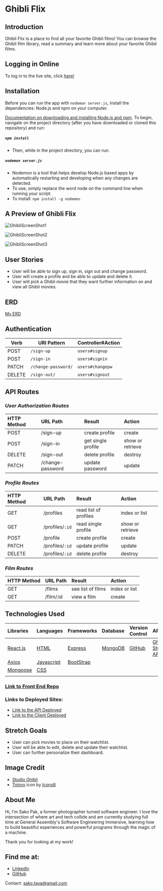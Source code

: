 # Ghibli Flix

## Introduction

Ghibli Flix is a place to find all your favorite Ghibli films! You can browse the Ghibli film library, read a summary and learn more about your favorite Ghibli films.


## Logging in Online
 To log in to the live site, click <a href="https://sakopak.github.io/Ghibli-Flix/" target="_blank">here!</a>

## Installation

Before you can run the app with `nodemon server.js`, install the dependencies: Node.js and npm on your computer. 

[Documentation on downloading and installing Node.js and npm](https://docs.npmjs.com/downloading-and-installing-node-js-and-npm).
To begin, navigate on the project directory (after you have downloaded or cloned this repository) and run:

##### `npm install`

- Then, while in the project directory, you can run:

##### `nodemon server.js`

- Nodemon is a tool that helps develop Node.js based apps by automatically restarting and developing when any changes are detected. 
- To use, simply replace the word node on the command line when running your script.
- To install: ``` npm install -g nodemon ```

## A Preview of Ghibli Flix
![GhibliScreenShot1](https://user-images.githubusercontent.com/82487617/171982525-233f2371-1478-4f24-bc54-2f6b76e4d664.png)

![GhibliScreenShot2](https://user-images.githubusercontent.com/82487617/171982562-d1b0abf7-f700-4abe-bc04-df907bb1aa50.png)

![GhibliScreenShot3](https://user-images.githubusercontent.com/82487617/171982588-53f57974-e977-4ef7-9301-3aa80110ccfa.png)

## User Stories    

- User will be able to sign up, sign in, sign out and change password.
- User will create a profile and be able to update and delete it.
- User will pick a Ghibli movie that they want further information on and view all Ghibli movies.
  

## ERD
[My ERD](https://imgur.com/a/1URM9df)

## Authentication

| Verb   | URI Pattern            | Controller#Action |
|--------|------------------------|-------------------|
| POST   | `/sign-up`             | `users#signup`    |
| POST   | `/sign-in`             | `users#signin`    |
| PATCH  | `/change-password/` | `users#changepw`  |
| DELETE | `/sign-out/`        | `users#signout`   |

## API Routes

### _User Authorization Routes_

| HTTP Method   | URL Path        | Result               | Action           |
|:--------------|:----------------|:---------------------|:-----------------|
| POST          | /sign-up        | create profile       | create           |
| POST          | /sign-in        | get single profile   | show or retrieve |
| DELETE        | /sign-out       | delete profile       | destroy          |
| PATCH         | /change-password| update password      | update           |


### _Profile Routes_

| HTTP Method   | URL Path        | Result               | Action           |
|:--------------|:----------------|:---------------------|:-----------------|
| GET           | /profiles       | read list of profiles| index or list    |
| GET           | /profiles/`:id` | read single profile  | show or retrieve |
| POST          | /profile        | create profile       | create           |
| PATCH         | /profiles/`:id` | update profile       | update           |
| DELETE        | /profiles/`:id` | delete profile       | destroy          |

### _Film Routes_

| HTTP Method   | URL Path        | Result               | Action           |
|:--------------|:----------------|:---------------------|:-----------------|
| GET           | /films           | see list of films   | index or list    |
| GET           | /film/:id        | view a film         | create           |



## Technologies Used

|    Libraries      | Languages        | Frameworks              | Database          | Version Control      | API           |
|:-----------------------------------------|:----------------|:---------------------|:-----------------|:--------------------|:-----------------|
| [React.js](https://reactjs.org/)       |    [HTML](https://developer.mozilla.org/en-US/docs/Web/HTML)        |  [Express](https://expressjs.com/) | [MongoDB](https://www.mongodb.com/)   | [GitHub](https://github.com/) | [Ghibli Studio API](https://ghibliapi.herokuapp.com/)     |
|   [Axios](https://www.npmjs.com/package/axios)        | [Javascript](https://www.javascript.com/)          | [BootStrap](https://getbootstrap.com/)       |           |
|   [Mongoose](https://mongoosejs.com/)         | [CSS](https://developer.mozilla.org/en-US/docs/Web/CSS)          |        |          |
|         |           |        |         |

### [Link to Front End Repo](https://github.com/SakoPak/Ghibli-Flix)
### Links to Deployed Sites:
- [Link to the API Deployed](https://afternoon-earth-27940.herokuapp.com/)
- [Link to the Client Deployed](https://sakopak.github.io/Ghibli-Flix/)


## Stretch Goals
- User can pick movies to place on their watchlist.
- User will be able to edit, delete and update their watchlist.
- User can further personalize their dashboard.

## Image Credit
- [Studio Ghibli](https://www.ghibli.jp/)
- <a target="_blank" href="https://icons8.com/icon/13wc47z7qRRJ/totoro">Totoro</a> icon by <a target="_blank" href="https://icons8.com">Icons8</a>
  
## About Me

Hi, I'm Sako Pak, a former photographer turned software engineer.
I love the intersection of where art and tech collide and am currently studying full time at General Assembly's Software Engineering Immersive, learning how to build beautiful experiences and powerful programs through the magic of a machine.

Thank you for looking at my work!  


## Find me at:
- <a href="https://www.linkedin.com/in/sako-pak/" target="_blank">LinkedIn</a>
- <a href="https://github.com/SakoPak" target="_blank">GitHub</a>

Contact: sako.taya@gmail.com
